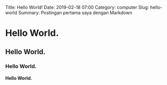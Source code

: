 Title: Hello World!
Date: 2019-02-18 07:00
Category: computer
Slug: hello-world
Summary: Postingan pertama saya dengan Markdown

# Hello World. 
 
## Hello World. 
 
### Hello World. 

#### Hello World. 